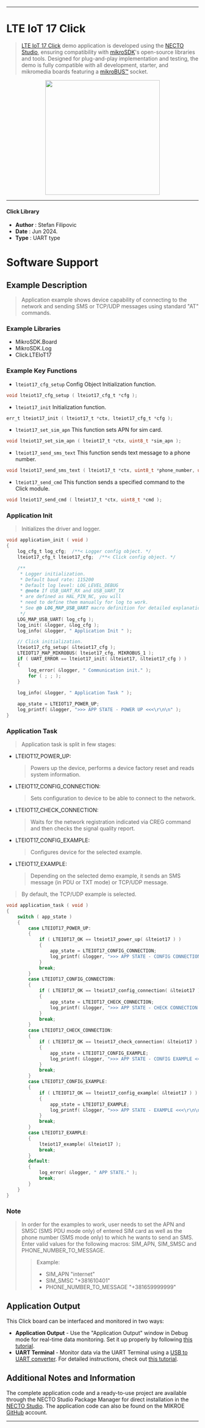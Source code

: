 
---
# LTE IoT 17 Click

> [LTE IoT 17 Click](https://www.mikroe.com/?pid_product=MIKROE-6287) demo application is developed using
the [NECTO Studio](https://www.mikroe.com/necto), ensuring compatibility with [mikroSDK](https://www.mikroe.com/mikrosdk)'s
open-source libraries and tools. Designed for plug-and-play implementation and testing, the demo is fully compatible with
all development, starter, and mikromedia boards featuring a [mikroBUS&trade;](https://www.mikroe.com/mikrobus) socket.

<p align="center">
  <img src="https://www.mikroe.com/?pid_product=MIKROE-6287&image=1" height=300px>
</p>

---

#### Click Library

- **Author**        : Stefan Filipovic
- **Date**          : Jun 2024.
- **Type**          : UART type

# Software Support

## Example Description

> Application example shows device capability of connecting to the network and sending SMS or TCP/UDP messages using standard "AT" commands.

### Example Libraries

- MikroSDK.Board
- MikroSDK.Log
- Click.LTEIoT17

### Example Key Functions

- `lteiot17_cfg_setup` Config Object Initialization function.
```c
void lteiot17_cfg_setup ( lteiot17_cfg_t *cfg );
```

- `lteiot17_init` Initialization function.
```c
err_t lteiot17_init ( lteiot17_t *ctx, lteiot17_cfg_t *cfg );
```

- `lteiot17_set_sim_apn` This function sets APN for sim card.
```c
void lteiot17_set_sim_apn ( lteiot17_t *ctx, uint8_t *sim_apn );
```

- `lteiot17_send_sms_text` This function sends text message to a phone number.
```c
void lteiot17_send_sms_text ( lteiot17_t *ctx, uint8_t *phone_number, uint8_t *sms_text );
```

- `lteiot17_send_cmd` This function sends a specified command to the Click module.
```c
void lteiot17_send_cmd ( lteiot17_t *ctx, uint8_t *cmd );
```

### Application Init

> Initializes the driver and logger.

```c
void application_init ( void )
{
    log_cfg_t log_cfg;  /**< Logger config object. */
    lteiot17_cfg_t lteiot17_cfg;  /**< Click config object. */

    /** 
     * Logger initialization.
     * Default baud rate: 115200
     * Default log level: LOG_LEVEL_DEBUG
     * @note If USB_UART_RX and USB_UART_TX 
     * are defined as HAL_PIN_NC, you will 
     * need to define them manually for log to work. 
     * See @b LOG_MAP_USB_UART macro definition for detailed explanation.
     */
    LOG_MAP_USB_UART( log_cfg );
    log_init( &logger, &log_cfg );
    log_info( &logger, " Application Init " );

    // Click initialization.
    lteiot17_cfg_setup( &lteiot17_cfg );
    LTEIOT17_MAP_MIKROBUS( lteiot17_cfg, MIKROBUS_1 );
    if ( UART_ERROR == lteiot17_init( &lteiot17, &lteiot17_cfg ) ) 
    {
        log_error( &logger, " Communication init." );
        for ( ; ; );
    }
    
    log_info( &logger, " Application Task " );

    app_state = LTEIOT17_POWER_UP;
    log_printf( &logger, ">>> APP STATE - POWER UP <<<\r\n\n" );
}
```

### Application Task

> Application task is split in few stages:
 - LTEIOT17_POWER_UP: 
   > Powers up the device, performs a device factory reset and reads system information.
 - LTEIOT17_CONFIG_CONNECTION: 
   > Sets configuration to device to be able to connect to the network.
 - LTEIOT17_CHECK_CONNECTION:
   > Waits for the network registration indicated via CREG command and then checks the signal quality report.
 - LTEIOT17_CONFIG_EXAMPLE:
   > Configures device for the selected example.
 - LTEIOT17_EXAMPLE:
   > Depending on the selected demo example, it sends an SMS message (in PDU or TXT mode) or TCP/UDP message.
> By default, the TCP/UDP example is selected.

```c
void application_task ( void )
{
    switch ( app_state )
    {
        case LTEIOT17_POWER_UP:
        {
            if ( LTEIOT17_OK == lteiot17_power_up( &lteiot17 ) )
            {
                app_state = LTEIOT17_CONFIG_CONNECTION;
                log_printf( &logger, ">>> APP STATE - CONFIG CONNECTION <<<\r\n\n" );
            }
            break;
        }
        case LTEIOT17_CONFIG_CONNECTION:
        {
            if ( LTEIOT17_OK == lteiot17_config_connection( &lteiot17 ) )
            {
                app_state = LTEIOT17_CHECK_CONNECTION;
                log_printf( &logger, ">>> APP STATE - CHECK CONNECTION <<<\r\n\n" );
            }
            break;
        }
        case LTEIOT17_CHECK_CONNECTION:
        {
            if ( LTEIOT17_OK == lteiot17_check_connection( &lteiot17 ) )
            {
                app_state = LTEIOT17_CONFIG_EXAMPLE;
                log_printf( &logger, ">>> APP STATE - CONFIG EXAMPLE <<<\r\n\n" );
            }
            break;
        }
        case LTEIOT17_CONFIG_EXAMPLE:
        {
            if ( LTEIOT17_OK == lteiot17_config_example( &lteiot17 ) )
            {
                app_state = LTEIOT17_EXAMPLE;
                log_printf( &logger, ">>> APP STATE - EXAMPLE <<<\r\n\n" );
            }
            break;
        }
        case LTEIOT17_EXAMPLE:
        {
            lteiot17_example( &lteiot17 );
            break;
        }
        default:
        {
            log_error( &logger, " APP STATE." );
            break;
        }
    }
}
```

### Note

> In order for the examples to work, user needs to set the APN and SMSC (SMS PDU mode only)
of entered SIM card as well as the phone number (SMS mode only) to which he wants to send an SMS.
Enter valid values for the following macros: SIM_APN, SIM_SMSC and PHONE_NUMBER_TO_MESSAGE.
> > Example: 
> > - SIM_APN "internet"
> > - SIM_SMSC "+381610401"
> > - PHONE_NUMBER_TO_MESSAGE "+381659999999"

## Application Output

This Click board can be interfaced and monitored in two ways:
- **Application Output** - Use the "Application Output" window in Debug mode for real-time data monitoring.
Set it up properly by following [this tutorial](https://www.youtube.com/watch?v=ta5yyk1Woy4).
- **UART Terminal** - Monitor data via the UART Terminal using
a [USB to UART converter](https://www.mikroe.com/click/interface/usb?interface*=uart,uart). For detailed instructions,
check out [this tutorial](https://help.mikroe.com/necto/v2/Getting%20Started/Tools/UARTTerminalTool).

## Additional Notes and Information

The complete application code and a ready-to-use project are available through the NECTO Studio Package Manager for 
direct installation in the [NECTO Studio](https://www.mikroe.com/necto). The application code can also be found on
the MIKROE [GitHub](https://github.com/MikroElektronika/mikrosdk_click_v2) account.

---
